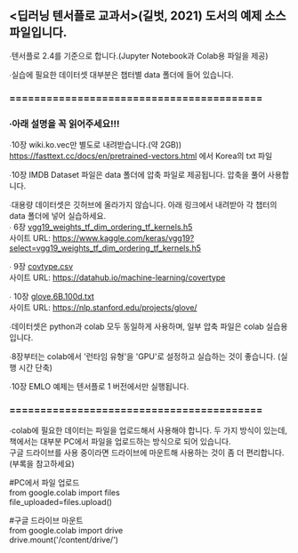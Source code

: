 ## <딥러닝 텐서플로 교과서>(길벗, 2021) 도서의 예제 소스 파일입니다.

∙텐서플로 2.4를 기준으로 합니다.(Jupyter Notebook과 Colab용 파일을 제공) </br>

∙실습에 필요한 데이터셋 대부분은 챕터별 data 폴더에 들어 있습니다.</br>

### =========================================

### ∙아래 설명을 꼭 읽어주세요!!!

∙10장 wiki.ko.vec만 별도로 내려받습니다.(약 2GB))</br>
https://fasttext.cc/docs/en/pretrained-vectors.html 에서 Korea의 txt 파일 </br>

∙10장 IMDB Dataset 파일은 data 폴더에 압축 파일로 제공됩니다. 압축을 풀어 사용합니다.

∙대용량 데이터셋은 깃허브에 올라가지 않습니다. 아래 링크에서 내려받아 각 챕터의 data 폴더에 넣어 실습하세요. </br>
 ∙ 6장 [vgg19_weights_tf_dim_ordering_tf_kernels.h5](https://github.com/gilbutITbook/080263/releases/download/0.1/vgg19_weights_tf_dim_ordering_tf_kernels.h5) </br> 
 사이트 URL: https://www.kaggle.com/keras/vgg19?select=vgg19_weights_tf_dim_ordering_tf_kernels.h5</br> 

 ∙ 9장 [covtype.csv](https://github.com/gilbutITbook/080263/releases/download/0.1/covtype.csv) </br>
사이트 URL: https://datahub.io/machine-learning/covertype</br>

 ∙ 10장 [glove.6B.100d.txt](https://github.com/gilbutITbook/080263/releases/download/0.2/glove.6B.100d.txt) </br>
 사이트 URL: https://nlp.stanford.edu/projects/glove/ </br>

∙데이터셋은 python과 colab 모두 동일하게 사용하며, 일부 압축 파일은 colab 실습용입니다.</br>

∙8장부터는 colab에서 '런타임 유형'을 'GPU'로 설정하고 실습하는 것이 좋습니다. (실행 시간 단축)</br>

∙10장 EMLO 예제는 텐서플로 1 버전에서만 실행됩니다.</br>

### =========================================
∙colab에 필요한 데이터는 파일을 업로드해서 사용해야 합니다. 두 가지 방식이 있는데, 책에서는 대부분 PC에서 파일을 업로드하는 방식으로 되어 있습니다. </br>
구글 드라이브를 사용 중이라면 드라이브에 마운트해 사용하는 것이 좀 더 편리합니다. (부록을 참고하세요)</br>

#PC에서 파일 업로드 </br>
from google.colab import files </br>
file_uploaded=files.upload() </br>

#구글 드라이브 마운트 </br>
from google.colab import drive </br>
drive.mount('/content/drive/') </br>

